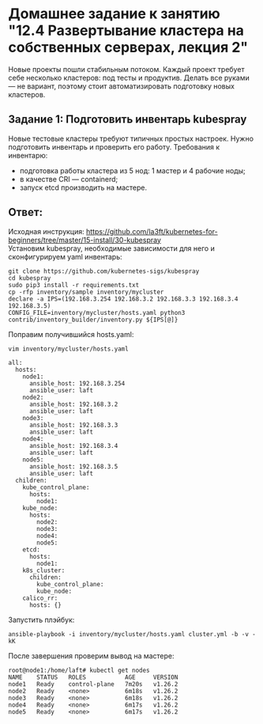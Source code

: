 # Домашнее задание к занятию "12.4 Развертывание кластера на собственных серверах, лекция 2"
Новые проекты пошли стабильным потоком. Каждый проект требует себе несколько кластеров: под тесты и продуктив. Делать все руками — не вариант, поэтому стоит автоматизировать подготовку новых кластеров.

## Задание 1: Подготовить инвентарь kubespray
Новые тестовые кластеры требуют типичных простых настроек. Нужно подготовить инвентарь и проверить его работу. Требования к инвентарю:
* подготовка работы кластера из 5 нод: 1 мастер и 4 рабочие ноды;
* в качестве CRI — containerd;
* запуск etcd производить на мастере.

## Ответ:
Исходная инструкция: https://github.com/la3ft/kubernetes-for-beginners/tree/master/15-install/30-kubespray  
Установим kubespray, необходимые зависимости для него и сконфигурируем yaml инвентарь:
```
git clone https://github.com/kubernetes-sigs/kubespray
cd kubespray
sudo pip3 install -r requirements.txt
cp -rfp inventory/sample inventory/mycluster
declare -a IPS=(192.168.3.254 192.168.3.2 192.168.3.3 192.168.3.4 192.168.3.5)
CONFIG_FILE=inventory/mycluster/hosts.yaml python3 contrib/inventory_builder/inventory.py ${IPS[@]}
```
Поправим получившийся hosts.yaml:
```
vim inventory/mycluster/hosts.yaml
```
```[yaml]
all:
  hosts:
    node1:
      ansible_host: 192.168.3.254
      ansible_user: laft
    node2:
      ansible_host: 192.168.3.2
      ansible_user: laft
    node3:
      ansible_host: 192.168.3.3
      ansible_user: laft
    node4:
      ansible_host: 192.168.3.4
      ansible_user: laft
    node5:
      ansible_host: 192.168.3.5
      ansible_user: laft
  children:
    kube_control_plane:
      hosts:
        node1:
    kube_node:
      hosts:
        node2:
        node3:
        node4:
        node5:
    etcd:
      hosts:
        node1:
    k8s_cluster:
      children:
        kube_control_plane:
        kube_node:
    calico_rr:
      hosts: {}
```
Запустить плэйбук:
```
ansible-playbook -i inventory/mycluster/hosts.yaml cluster.yml -b -v -kK
```
После завершения проверим вывод на мастере:
```
root@node1:/home/laft# kubectl get nodes
NAME    STATUS   ROLES           AGE     VERSION
node1   Ready    control-plane   7m20s   v1.26.2
node2   Ready    <none>          6m18s   v1.26.2
node3   Ready    <none>          6m18s   v1.26.2
node4   Ready    <none>          6m17s   v1.26.2
node5   Ready    <none>          6m17s   v1.26.2
```
